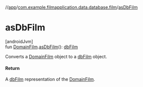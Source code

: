 //[app](../../index.md)/[com.example.filmapplication.data.database.film](index.md)/[asDbFilm](as-db-film.md)

# asDbFilm

[androidJvm]\
fun [DomainFilm](../com.example.filmapplication.domain/-domain-film/index.md).[asDbFilm](as-db-film.md)(): [dbFilm](db-film/index.md)

Converts a [DomainFilm](../com.example.filmapplication.domain/-domain-film/index.md) object to a [dbFilm](db-film/index.md) object.

#### Return

A [dbFilm](db-film/index.md) representation of the [DomainFilm](../com.example.filmapplication.domain/-domain-film/index.md).

